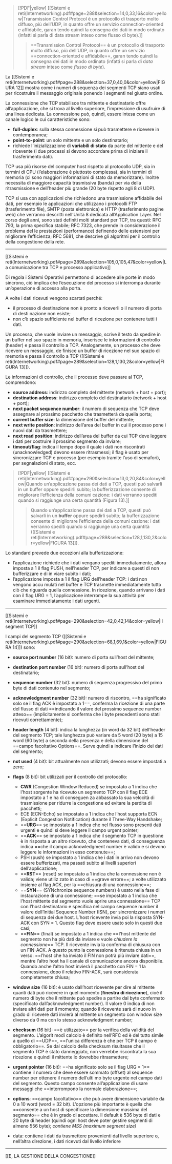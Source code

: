 
> [!PDF|yellow] [[Sistemi e reti(Internetworking).pdf#page=288&selection=14,0,33,16&color=yellow|Transmission Control Protocol è un protocollo di trasporto molto diffuso, più dell’UDP, in quanto offre un servizio connection-oriented e affidabile, garan tendo quindi la consegna dei dati in modo ordinato (infatti si parla di data stream inteso come flusso di byte).]]
> > ==Transmission Control Protocol== è un protocollo di trasporto molto diffuso, più dell’UDP, in quanto offre un servizio ==connection-oriented e affidabile==, garan tendo quindi la consegna dei dati in modo ordinato (infatti si parla di d*ata stream* inteso come *flusso di byte*).
> 

La [[Sistemi e reti(Internetworking).pdf#page=288&selection=37,0,40,0&color=yellow|FIGURA 12]] mostra come i numeri di sequenza dei segmenti TCP siano usati per ricostruire il messaggio originale ponendo i segmenti nel giusto ordine.

La connessione che TCP stabilisce tra mittente e destinatario offre all’applicazione, che si trova al livello superiore, l’impressione di usufruire di una linea dedicata. La connessione può, quindi, essere intesa come un canale logico le cui caratteristiche sono:
- **full-duplex**: sulla stessa connessione si può trasmettere e ricevere in contemporanea; 
- **point-to-point**: un solo mittente e un solo destinatario;
- richiede l’inizializzazione di **variabili di stato** da parte del mittente e del ricevente (i due processi si devono accordare prima di iniziare il trasferimento dati).

TCP usa più risorse del computer host rispetto al protocollo UDP, sia in termini di CPU (l’elaborazione è piuttosto complessa), sia in termini di memoria (ci sono maggiori informazioni di stato da memorizzare). Inoltre necessita di maggiore capacità trasmissiva (banda) per via della ritrasmissione e dell’header più grande (20 byte rispetto agli 8 di UDP).

TCP si usa con applicazioni che richiedono una trasmissione affidabile dei dati, per esempio le applicazioni che utilizzano i protocolli FTP (trasferimento file), SMTP (posta elettronica) e HTTP (trasferimento pagine web) che verranno descritti nell’Unità 8 dedicata all’Application Layer. Nel corso degli anni, sono stati definiti molti standard per TCP, tra questi: RFC 793, la prima specifica stabile; RFC 7323, che prende in considerazione il problema del le prestazioni (performance) definendo delle estensioni per migliorare l’efficienza; RFC 5681, che descrive gli algoritmi per il controllo della congestione della rete.

--- 
[[Sistemi e reti(Internetworking).pdf#page=289&selection=105,0,105,47&color=yellow|La comunicazione tra TCP e processo applicativo]]

Di regola i Sistemi Operativi permettono di accedere alle porte in modo sincrono, ciò implica che l’esecuzione del processo si interrompa durante un’operazione di accesso alla porta. 

A volte i dati ricevuti vengono scartati perché: 
- il processo di destinazione non è pronto a riceverli o il numero di porta di desti nazione non esiste;
- non c’è spazio sufficiente nel buffer di ricezione per contenere tutti i dati.

Un processo, che vuole inviare un messaggio, scrive il testo da spedire in un buffer nel suo spazio in memoria, inserisce le informazioni di controllo (header) e passa il controllo a TCP. Analogamente, un processo che deve ricevere un messaggio, de finisce un buffer di ricezione nel suo spazio di memoria e passa il controllo a TCP ([[Sistemi e reti(Internetworking).pdf#page=289&selection=128,1,130,2&color=yellow|FIGURA 13]]).

Le informazioni di controllo, che il processo deve passare al TCP, comprendono:
- **source address**: indirizzo completo del mittente (network + host + port);
- **destination address**: indirizzo completo del destinatario (network + host + port);
- **next packet sequence number**: il numero di sequenza che TCP deve assegnare al prossimo pacchetto che trasmetterà da quella porta;
- **current buffer size**: la dimensione del buffer del mittente;
- **next write position**: indirizzo dell’area del buffer in cui il processo pone i nuovi dati da trasmettere;
- **next read position**: indirizzo dell’area del buffer da cui TCP deve leggere i dati per costruire il prossimo segmento da inviare;
- **timeout/flag**: indica il tempo dopo il quale i dati non riscontrati (unacknowledged) devono essere ritrasmessi; il flag è usato per sincronizzare TCP e processo (per esempio tramite l’uso di semafori), per segnalazioni di stato, ecc.

> [!PDF|yellow] [[Sistemi e reti(Internetworking).pdf#page=290&selection=13,0,20,84&color=yellow|Quando un’applicazione passa dei dati a TCP, questi può salvarli in un buffer oppure spedirli subito; la bufferizzazione consente di migliorare l’efficienza della comuni cazione: i dati verranno spediti quando si raggiunge una certa quantità (Figura 13).]]
> > Quando un’applicazione passa dei dati a TCP, questi può salvarli in un **buffer** oppure spedirli subito; la bufferizzazione consente di migliorare l’efficienza della comuni cazione: i dati verranno spediti quando si raggiunge una certa quantità ([[Sistemi e reti(Internetworking).pdf#page=289&selection=128,1,130,2&color=yellow|FIGURA 13]]).

Lo standard prevede due eccezioni alla bufferizzazione:
- l’applicazione richiede che i dati vengano spediti immediatamente, allora imposta a 1 il flag PUSH, nell’header TCP, per indicare a questi di non bufferizzare e di in viare subito i dati; 
- l’applicazione imposta a 1 il flag URG dell’header TCP: i dati non vengono accu mulati nel buffer e TCP trasmette immediatamente tutto ciò che riguarda quella connessione. In ricezione, quando arrivano i dati con il flag URG = 1, l’applicazione interrompe la sua attività per esaminare immediatamente i dati urgenti.

---
[[Sistemi e reti(Internetworking).pdf#page=290&selection=42,0,42,14&color=yellow|II segment TCP]]

I campi del segmento TCP ([[Sistemi e reti(Internetworking).pdf#page=290&selection=68,1,69,1&color=yellow|FIGURA 14]]) sono:
- **source port number** (16 bit): numero di porta sull’host del mittente;

- **destination port number** (16 bit): numero di porta sull’host del destinatario;

- **sequence number** (32 bit): numero di sequenza progressivo del primo byte di dati contenuto nel segmento;

- **acknowledgment number** (32 bit): numero di riscontro, ==ha significato solo se il flag ACK è impostato a 1==, conferma la ricezione di una parte del flusso di dati ==indicando il valore del prossimo sequence number atteso== (implicitamente si conferma che i byte precedenti sono stati ricevuti correttamente);

- **header length** (4 bit): indica la lunghezza (in word da 32 bit) dell’header del segmento TCP; tale lunghezza può variare da 5 word (20 byte) a 15 word (60 byte) a seconda della presenza e della dimensione del ==campo facoltativo Options==. Serve quindi a indicare l’inizio dei dati del segmento;

- **not used** (4 bit): bit attualmente non utilizzati; devono essere impostati a zero; 

- **flags** (8 bit): bit utilizzati per il controllo del protocollo:
	- **CWR** (Congestion Window Reduced) se impostato a 1 indica che l’host sorgente ha ricevuto un segmento TCP con il flag ECE impostato a 1 e ha di conseguen za abbassato la sua velocità di trasmissione per ridurre la congestione ed evitare la perdita di pacchetti;
	- ECE (ECN-Echo) se impostato a 1 indica che l’host supporta ECN (Explicit Congestion Notification) durante il Three-Way Handshake;
	- ==**URG**== se impostato a 1 indica che nel flusso sono presenti dati urgenti e quindi si deve leggere il campo urgent pointer;
	- ==**ACK**== se impostato a 1 indica che il segmento TCP in questione è in risposta a un altro ricevuto, che conteneva dati, di conseguenza indica ==che il campo acknowledgment number è valido e si devono leggere le informazioni in esso contenute==;
	- PSH (push) se impostato a 1 indica che i dati in arrivo non devono essere bufferizzati, ma passati subito ai livelli superiori dell’applicazione;
	- ==**RST**== (reset) se impostato a 1 indica che la connessione non è valida; viene utiliz zato in caso di ==grave errore==; a volte utilizzato insieme al flag ACK, per la ==chiusura di una connessione==;
	- ==**SYN**== (SYNchronize sequence numbers) è usato nella fase di instaurazione di una connessione; ==se impostato a 1 indica che l’host mittente del segmento vuole aprire una connessione== TCP con l’host destinatario e specifica nel campo sequence number il valore dell’Initial Sequence Number (ISN), per sincronizzare i numeri di sequenza dei due host. L’host ricevente invia poi la risposta SYN-ACK con SYN = 1. Questo flag deve essere usato solo in questi due casi;
	- ==**FIN**== (final) se impostato a 1 indica che ==l’host mittente del segmento non ha più dati da inviare e vuole *chiudere la connessione*== TCP. Il ricevente invia la conferma di chiusura con un FIN-ACK. A questo punto la connessione è ritenuta chiusa in un verso: ==l’host che ha inviato il FIN non potrà più inviare dati==, mentre l’altro host ha il canale di comunicazione ancora disponibile. Quando anche l’altro host invierà il pacchetto con FIN = 1 la connessione, dopo il relativo FIN-ACK, sarà considerata completamente chiusa;

- **window size** (16 bit): è usato dall’host ricevente per dire al mittente quanti dati può ricevere in quel momento (**finestra di ricezione**), cioè il numero di byte che il mittente può spedire a partire dal byte confermato (specificato dall’acknowledgment number). Il valore 0 indica di non inviare altri dati per il momento; quando il ricevente sarà di nuovo in grado di ricevere dati invierà al mittente un segmento con window size diverso da 0 ma con lo stesso acknowledgment number;

- **checksum** (16 bit): ==è utilizzato== per la verifica della validità del segmento. L’algorit modi calcolo è definito nell’RFC ed è del tutto simile a quello di ==UDP==, ==l'unica differenza è che per TCP il campo è obbligatorio==. Se dal calcolo della checksum risultasse che il segmento TCP è stato danneggiato, non verrebbe riscontrata la sua ricezione e quindi il mittente lo dovrebbe ritrasmettere;

- **urgent pointer** (16 bit): ==ha significato solo se il flag URG = 1== contiene il numero che deve essere sommato (offset) al sequence number per ottenere il numero dell’ulti mo byte urgente nel campo dati del segmento. Questo campo consente all’applicazione di usare messaggi che ==interrompono la normale elaborazione==; 

- **options**: ==campo facoltativo== che può avere dimensione variabile da 0 a 10 word (word = 32 bit). L’opzione più importante è quella che ==consente a un host di specificare la dimensione massima del segmento== che è in grado di accettare. Il default è 536 byte di dati e 20 byte di header (quindi ogni host deve poter gestire segmenti di almeno 556 byte); *contiene MSS (maximum segment size)*

- data: contiene i dati da trasmettere provenienti dal livello superiore o, nell’altra direzione, i dati ricevuti dal livello inferiore

---
[[E, LA GESTIONE DELLA CONGESTIONE]]